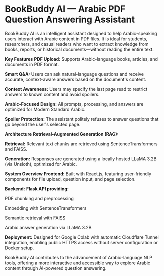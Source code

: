 # BookBuddy AI — Arabic PDF Question Answering Assistant
BookBuddy AI is an intelligent assistant designed to help Arabic-speaking users interact with Arabic content in PDF files. It is ideal for students, researchers, and casual readers who want to extract knowledge from books, reports, or historical documents—without reading the entire text.

**Key Features**
**PDF Upload:** Supports Arabic-language books, articles, and documents in PDF format.

**Smart Q&A:** Users can ask natural-language questions and receive accurate, context-aware answers based on the document's content.

**Context Awareness:** Users may specify the last page read to restrict answers to known content and avoid spoilers.

**Arabic-Focused Design:** All prompts, processing, and answers are optimized for Modern Standard Arabic.

**Spoiler Protection:** The assistant politely refuses to answer questions that go beyond the user's selected page.

**Architecture**
**Retrieval-Augmented Generation (RAG):**

**Retrieval:** Relevant text chunks are retrieved using SentenceTransformers and FAISS.

**Generation:** Responses are generated using a locally hosted LLaMA 3.2B (via Unsloth), optimized for Arabic.

**System Overview**
**Frontend:**
Built with React.js, featuring user-friendly components for file upload, question input, and page selection.

**Backend:**
**Flask API providing:**

PDF chunking and preprocessing

Embedding with SentenceTransformers

Semantic retrieval with FAISS

Arabic answer generation via LLaMA 3.2B

**Deployment:**
Designed for Google Colab with automatic Cloudflare Tunnel integration, enabling public HTTPS access without server configuration or Docker setup.

BookBuddy AI contributes to the advancement of Arabic-language NLP tools, offering a more interactive and accessible way to explore Arabic content through AI-powered question answering.
